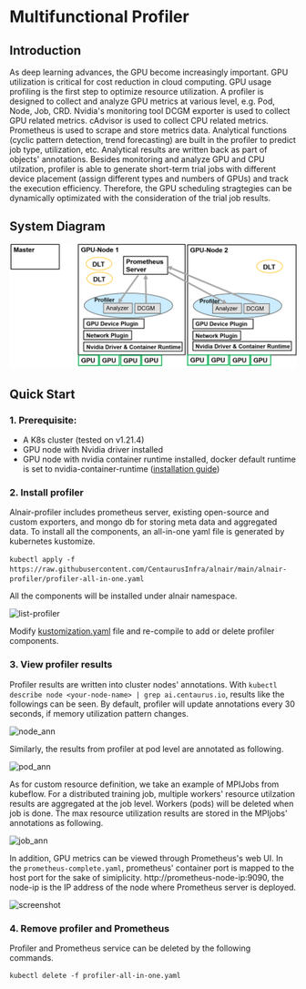 # Multifunctional Profiler


## Introduction
As deep learning advances, the GPU become increasingly important. GPU utilization is critical for cost reduction in cloud computing. GPU usage profiling is the first step to optimize resource utilization. A profiler is designed to collect and analyze GPU metrics at various level, e.g. Pod, Node, Job, CRD. Nvidia's monitoring tool DCGM exporter is used to collect GPU related metrics. cAdvisor is used to collect CPU related metrics. Prometheus is used to scrape and store metrics data. Analytical functions (cyclic pattern detection, trend forecasting) are built in the profiler to predict job type, utilization, etc. Analytical results are written back as part of objects' annotations. Besides monitoring and analyze GPU and CPU utilzation, profiler is able to generate short-term trial jobs with different device placement (assign different types and numbers of GPUs) and track the execution efficiency. Therefore, the GPU scheduling stragtegies can be dynamically optimizated with the consideration of the trial job results.

## System Diagram

![system_diagrm](./images/system_diagram.png)

## Quick Start
   
### 1. Prerequisite: 
 - A K8s cluster (tested on v1.21.4)
 - GPU node with Nvidia driver installed
 - GPU node with nvidia container runtime installed, docker default runtime is set to nvidia-container-runtime ([installation guide](https://github.com/NVIDIA/nvidia-container-runtime))

### 2. Install profiler

Alnair-profiler includes prometheus server, existing open-source and custom exporters, and mongo db for storing meta data and aggregated data. To install all the components, an all-in-one yaml file is generated by kubernetes kustomize.

```kubectl apply -f https://raw.githubusercontent.com/CentaurusInfra/alnair/main/alnair-profiler/profiler-all-in-one.yaml```

All the components will be installed under alnair namespace.

![list-profiler](./images/list-profiler.png)

Modify [kustomization.yaml](./kustomization.yaml) file and re-compile to add or delete profiler components.

### 3. View profiler results

Profiler results are written into cluster nodes' annotations. With ```kubectl describe node <your-node-name> | grep ai.centaurus.io```, results like the followings can be seen. By default, profiler will update annotations every 30 seconds, if memory utilization pattern changes.

<!--img  src="https://github.com/CentaurusInfra/alnair/blob/main/profiling/images/annotation_results.png" width="700" height="160"-->
![node_ann](./images/node_results.png)

Similarly, the results from profiler at pod level are annotated as following.

![pod_ann](./images/pod_results.png)

As for custom resource definition, we take an example of MPIJobs from kubeflow. For a distributed training job, multiple workers' resource utilzation results are aggregated at the job level. Workers (pods) will be deleted when job is done. The max resource utilization results are stored in the MPIjobs' annotations as following.

![job_ann](./images/mpijob_results.png)

In addition, GPU metrics can be viewed through Prometheus's web UI. In the ```prometheus-complete.yaml```, prometheus' container port is mapped to the host port for the sake of simiplicity. http://prometheus-node-ip:9090, the node-ip is the IP address of the node where Prometheus server is deployed. 


![screenshot](./images/prometheus_UI.png)

### 4. Remove profiler and Prometheus

Profiler and Prometheus service can be deleted by the following commands.

```
kubectl delete -f profiler-all-in-one.yaml
```

